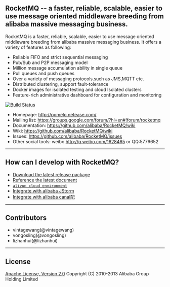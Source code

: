 ## RocketMQ -- a faster, reliable, scalable, easier to use message oriented middleware breeding from alibaba massive messaging business. 

RocketMQ is a faster, reliable, scalable, easier to use message oriented middleware breeding from alibaba massive messaging business.
It offers a variety of features as following:

* Reliable FIFO and strict sequential messaging
* Pub/Sub and P2P messaging model
* Million message accumulation ability in single queue
* Pull queues and push queues
* Over a variety of messaging protocols.such as JMS,MQTT etc.
* Distributed clustering, support fault-tolerance
* Docker images for isolated testing and cloud Isolated clusters
* Feature-rich administrative dashboard for configuration and monitoring


[![Build Status](https://travis-ci.org/alibaba/RocketMQ.svg?branch=develop)](https://travis-ci.org/alibaba/RocketMQ)


* Homepage: <http://pomelo.netease.com/>
* Mailing list: <https://groups.google.com/forum/?hl=en#!forum/rocketmq>
* Documentation: <https://github.com/alibaba/RocketMQ/wiki>
* Wiki: <https://github.com/alibaba/RocketMQ/wiki>
* Issues: <https://github.com/alibaba/RocketMQ/issues>
* Other social tools: weibo <http://q.weibo.com/1628465> or QQ:5776652
 

----------

## How can I develop with RocketMQ?
* [Download the latest release package](https://github.com/alibaba/RocketMQ/releases)
* [Reference the latest document](https://github.com/alibaba/RocketMQ/issues/1)
* [`aliyun cloud environment`](http://www.aliyun.com/product/ons)
* [Integrate with alibaba JStorm](https://github.com/alibaba/jstorm)
* [Integrate with alibaba canal配](https://github.com/alibaba/canal)

----------

## Contributors
* vintagewang(@vintagewang)
* vongosling(@vongosling)
* lizhanhui(@lizhanhui)

----------

## License
[Apache License, Version 2.0](http://www.apache.org/licenses/LICENSE-2.0.html) Copyright (C) 2010-2013 Alibaba Group Holding Limited



